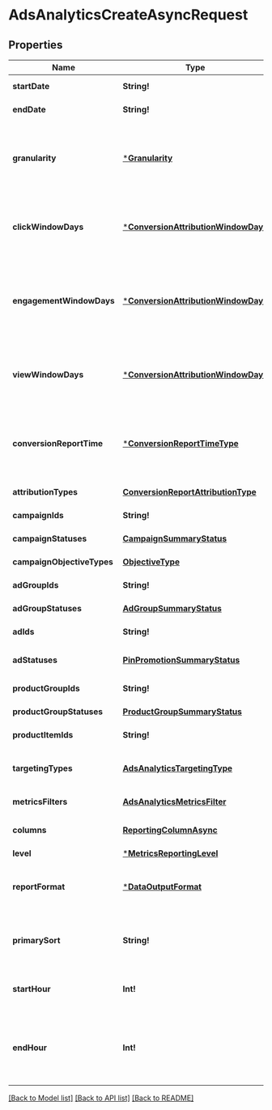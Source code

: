 # AdsAnalyticsCreateAsyncRequest

## Properties
Name | Type | Description | Notes
------------ | ------------- | ------------- | -------------
**startDate** | **String!** | Metric report start date (UTC). Format: YYYY-MM-DD | [default to null]
**endDate** | **String!** | Metric report end date (UTC). Format: YYYY-MM-DD | [default to null]
**granularity** | [***Granularity**](Granularity.md) | TOTAL - metrics are aggregated over the specified date range.&lt;br&gt; DAY - metrics are broken down daily.&lt;br&gt; HOUR - metrics are broken down hourly.&lt;br&gt;WEEKLY - metrics are broken down weekly.&lt;br&gt;MONTHLY - metrics are broken down monthly | [default to null]
**clickWindowDays** | [***ConversionAttributionWindowDays**](ConversionAttributionWindowDays.md) | Number of days to use as the conversion attribution window for a pin click action. Applies to Pinterest Tag conversion metrics. Prior conversion tags use their defined attribution windows. If not specified, defaults to &#x60;30&#x60; days. | [optional] [default to 30]
**engagementWindowDays** | [***ConversionAttributionWindowDays**](ConversionAttributionWindowDays.md) | Number of days to use as the conversion attribution window for an engagement action. Engagements include saves, closeups, link clicks, and carousel card swipes. Applies to Pinterest Tag conversion metrics. Prior conversion tags use their defined attribution windows. If not specified, defaults to &#x60;30&#x60; days. | [optional] [default to 30]
**viewWindowDays** | [***ConversionAttributionWindowDays**](ConversionAttributionWindowDays.md) | Number of days to use as the conversion attribution window for a view action. Applies to Pinterest Tag conversion metrics. Prior conversion tags use their defined attribution windows. If not specified, defaults to &#x60;1&#x60; day. | [optional] [default to 1]
**conversionReportTime** | [***ConversionReportTimeType**](ConversionReportTimeType.md) | The date by which the conversion metrics returned from this endpoint will be reported. There are two dates associated with a conversion event: the date that the user interacted with the ad, and the date that the user completed a conversion event. | [optional] [default to TIME_OF_AD_ACTION]
**attributionTypes** | [**ConversionReportAttributionType**](ConversionReportAttributionType.md) | List of types of attribution for the conversion report | [optional] [default to null]
**campaignIds** | **String!** | List of campaign ids | [optional] [default to null]
**campaignStatuses** | [**CampaignSummaryStatus**](CampaignSummaryStatus.md) | List of status values for filtering | [optional] [default to null]
**campaignObjectiveTypes** | [**ObjectiveType**](ObjectiveType.md) | List of values for filtering. [\&quot;WEB_SESSIONS\&quot;] in BETA. | [optional] [default to null]
**adGroupIds** | **String!** | List of ad group ids | [optional] [default to null]
**adGroupStatuses** | [**AdGroupSummaryStatus**](AdGroupSummaryStatus.md) | List of values for filtering | [optional] [default to null]
**adIds** | **String!** | List of ad ids [This parameter is no supported for Product Item Level Reports] | [optional] [default to null]
**adStatuses** | [**PinPromotionSummaryStatus**](PinPromotionSummaryStatus.md) | List of values for filtering [This parameter is not supported for Product Item Level Reports] | [optional] [default to null]
**productGroupIds** | **String!** | List of product group ids | [optional] [default to null]
**productGroupStatuses** | [**ProductGroupSummaryStatus**](ProductGroupSummaryStatus.md) | List of values for filtering | [optional] [default to null]
**productItemIds** | **String!** | List of product item ids | [optional] [default to null]
**targetingTypes** | [**AdsAnalyticsTargetingType**](AdsAnalyticsTargetingType.md) | List of targeting types. Requires &#x60;level&#x60; to be a value ending in &#x60;_TARGETING&#x60;. [\&quot;AGE_BUCKET_AND_GENDER\&quot;] is in BETA and not yet available to all users. | [optional] [default to null]
**metricsFilters** | [**AdsAnalyticsMetricsFilter**](AdsAnalyticsMetricsFilter.md) | List of metrics filters | [optional] [default to null]
**columns** | [**ReportingColumnAsync**](ReportingColumnAsync.md) | Metric and entity columns. Pin promotion and ad related columns are not supported for the Product Item level reports. | [default to null]
**level** | [***MetricsReportingLevel**](MetricsReportingLevel.md) | Level of the report | [default to null]
**reportFormat** | [***DataOutputFormat**](DataOutputFormat.md) | Specification for formatting the report data. Reports in JSON will not zero-fill metrics, whereas reports in CSV will. Both report formats will omit rows where all the columns are equal to 0. | [optional] [default to JSON]
**primarySort** | **String!** | Whether to first sort the report by date or by entity ID of the reporting entity level. Date will be used as the first level key for JSON reports that use BY_DATE. BY_DATE is recommended for large requests. | [optional] [default to null]
**startHour** | **Int!** | Which hour of the start date to begin the report. The entire day will be included if no start hour is provided. Only allowed for hourly reports. | [optional] [default to null]
**endHour** | **Int!** | Which hour of the end date to stop the report (inclusive). For example, with an end_date of &#39;2020-01-01&#39; and end_hour of &#39;15&#39;, the report will contain metrics up to &#39;2020-01-01 14:59:59&#39;. The entire day will be included if no end hour is provided. Only allowed for hourly reports. | [optional] [default to null]

[[Back to Model list]](../README.md#documentation-for-models) [[Back to API list]](../README.md#documentation-for-api-endpoints) [[Back to README]](../README.md)


